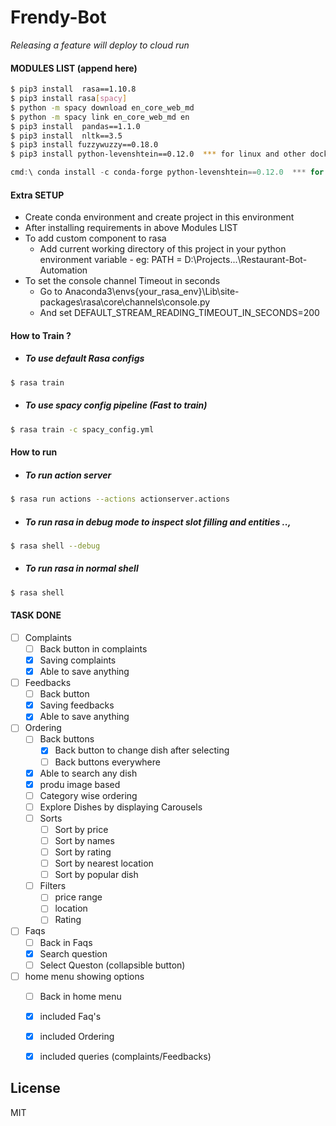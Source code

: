 # Frendy-Bot
*Releasing a feature will deploy to cloud run*
#### MODULES LIST (append here)

```sh
$ pip3 install  rasa==1.10.8
$ pip3 install rasa[spacy]
$ python -m spacy download en_core_web_md
$ python -m spacy link en_core_web_md en
$ pip3 install  pandas==1.1.0
$ pip3 install  nltk==3.5
$ pip3 install fuzzywuzzy==0.18.0
$ pip3 install python-levenshtein==0.12.0  *** for linux and other docker, os ***
```
```powershell
cmd:\ conda install -c conda-forge python-levenshtein==0.12.0  *** for windows only ***
```

#### Extra SETUP
- Create conda environment and create project in this environment
- After installing requirements in above Modules LIST
- To add custom component to rasa
    -   Add current working directory of this project in your python environment variable      -   eg: PATH = D:\Projects\...\Restaurant-Bot-Automation
- To set the console channel Timeout in seconds
    -  Go to Anaconda3\envs\{your_rasa_env}\Lib\site-packages\rasa\core\channels\console.py
    -  And set DEFAULT_STREAM_READING_TIMEOUT_IN_SECONDS=200 

#### How to Train ?
- ##### To use default Rasa configs
```sh
$ rasa train
```
- ##### To use spacy config pipeline (Fast to train)
```sh
$ rasa train -c spacy_config.yml
```

#### How to run 
- ##### To run action server
```sh
$ rasa run actions --actions actionserver.actions
```
- ##### To run rasa in debug mode to inspect slot filling and entities ..,
```sh
$ rasa shell --debug
```
- ##### To run rasa in normal shell
```sh
$ rasa shell
```



#### TASK DONE
- [ ] Complaints 
    - [ ] Back button in complaints 
    - [x] Saving complaints 
    - [x] Able to save anything
- [ ] Feedbacks
    - [ ] Back button
    - [x] Saving feedbacks
    - [x] Able to save anything
- [ ] Ordering 
    - [ ] Back buttons
        - [x] Back button to change dish after selecting
        - [ ] Back buttons everywhere
    - [x] Able to search any dish
    - [x] produ image based 
    - [ ] Category wise ordering
    - [ ] Explore Dishes by displaying Carousels
    - [ ] Sorts
        - [ ] Sort by price
        - [ ] Sort by names
        - [ ] Sort by rating 
        - [ ] Sort by nearest location
        - [ ] Sort by popular dish 
    - [ ] Filters 
        - [ ] price range
        - [ ] location
        - [ ] Rating
- [ ] Faqs
    - [ ] Back in Faqs
    - [x] Search question
    - [ ] Select Queston (collapsible button)
- [ ] home menu showing options
    - [ ] Back in home menu
    - [x] included Faq's
    - [x] included Ordering
    - [x] included queries (complaints/Feedbacks)
    

License
----

MIT
